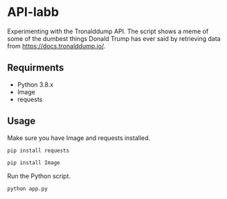 # API-labb

Experimenting with the Tronalddump API. The script shows a meme of some of the dumbest things Donald Trump has ever said by retrieving data from https://docs.tronalddump.io/.

## Requirments

* Python 3.8.x
* Image
* requests

## Usage

Make sure you have Image and requests installed.

```bash
pip install requests

pip install Image
```

Run the Python script.

```python
python app.py
```

